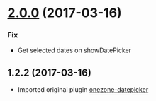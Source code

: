 <a name="2.0.0"></a>
# [2.0.0](https://github.com/sopraux/ionic-onezone-datepicker-extended/compare/v1.2.2...v2.0.0) (2017-03-16)

### Fix

* Get selected dates on showDatePicker


<a name="1.2.2"></a>
## 1.2.2 (2017-03-16)

* Imported original plugin [onezone-datepicker](https://bitbucket.org/sergiu_butnarasu/onezonedatepicker.git)
